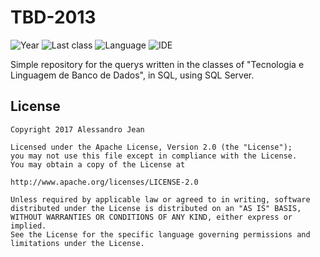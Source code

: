 # TBD-2013
![Year](https://img.shields.io/badge/year-2017.3-blue.svg) ![Last class](https://img.shields.io/badge/last_class-2013.11.29-green.svg) ![Language](https://img.shields.io/badge/language-SQL-yellow.svg) ![IDE](https://img.shields.io/badge/IDE-SQL_Server-orange.svg)

Simple repository for the querys written in the classes of "Tecnologia e Linguagem de Banco de Dados", in SQL, using SQL Server.

## License

    Copyright 2017 Alessandro Jean

    Licensed under the Apache License, Version 2.0 (the "License");
    you may not use this file except in compliance with the License.
    You may obtain a copy of the License at

    http://www.apache.org/licenses/LICENSE-2.0

    Unless required by applicable law or agreed to in writing, software
    distributed under the License is distributed on an "AS IS" BASIS,
    WITHOUT WARRANTIES OR CONDITIONS OF ANY KIND, either express or implied.
    See the License for the specific language governing permissions and
    limitations under the License.
